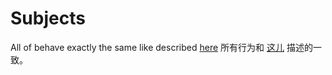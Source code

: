 Subjects
========

All of behave exactly the same like described [here](http://reactivex.io/documentation/subject.html)
所有行为和 [这儿](http://reactivex.io/documentation/subject.html) 描述的一致。
